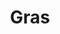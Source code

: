 ---
title: "Gras"
description: "Gras"
layout: shop
keywords:
  - 美食競賽
  - 台灣美食
  - 美食精選
datePublished: "2025-06-30"
dateModified: "2025-07-05"
city: "台北市"
district: "中山區"
address: "台北市中山區民權西路56巷2號"
phone: ""
geo: "25.06247173912014, 121.52037165484737"
google_map: "https://maps.app.goo.gl/d5x98wxgkscFv8iP9"
footinder: "https://footinder.com.tw/%e5%8f%b0%e5%8c%97%e5%b8%82%e4%b8%ad%e5%b1%b1%e5%8d%80/46826/"
official: "https://www.gras.tw/"
award:
  - name: "500盤"
    year: "2024"
    entries:
      - dishes:
          - "鵝頸拐杖手工腸"

---